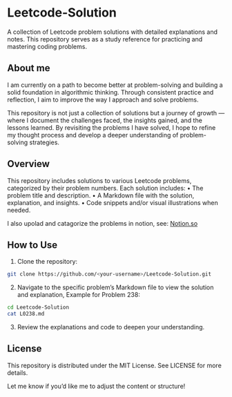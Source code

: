 # Leetcode-Solution

A collection of Leetcode problem solutions with detailed explanations and notes. This repository serves as a study reference for practicing and mastering coding problems.

## About me

I am currently on a path to become better at problem-solving and building a solid foundation in algorithmic thinking. Through consistent practice and reflection, I aim to improve the way I approach and solve problems.

This repository is not just a collection of solutions but a journey of growth — where I document the challenges faced, the insights gained, and the lessons learned. By revisiting the problems I have solved, I hope to refine my thought process and develop a deeper understanding of problem-solving strategies.

## Overview

This repository includes solutions to various Leetcode problems, categorized by their problem numbers. Each solution includes:
• The problem title and description.
• A Markdown file with the solution, explanation, and insights.
• Code snippets and/or visual illustrations when needed.

I also upolad and catagorize the problems in notion, see:
[Notion.so](https://legend-avatar-1ba.notion.site/887399cdee8c40c5b5348fe077647090?v=de6fcd8796144cd5b19cb39964a3cce8&pvs=4)

## How to Use

1. Clone the repository:

```bash
git clone https://github.com/<your-username>/Leetcode-Solution.git
```

2. Navigate to the specific problem’s Markdown file to view the solution and explanation, Example for Problem 238:

```bash
cd Leetcode-Solution
cat L0238.md
```

3. Review the explanations and code to deepen your understanding.

## License

This repository is distributed under the MIT License. See LICENSE for more details.

Let me know if you’d like me to adjust the content or structure!
